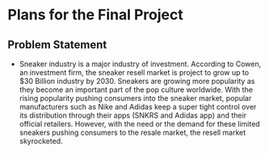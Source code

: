 # Plans for the Final Project 

## Problem Statement 
* Sneaker industry is a major industry of investment. According to Cowen, an investment firm, the sneaker resell market is project to grow up to $30 Billion industry by 2030. Sneakers are growing more popularity as they become an important part of the pop culture worldwide. With the rising popularity pushing consumers into the sneaker market, popular manufacturers such as Nike and Adidas keep a super tight control over its distribution through their apps (SNKRS and Adidas app) and their official retailers. However, with the need or the demand for these limited sneakers pushing consumers to the resale market, the resell market skyrocketed. 
